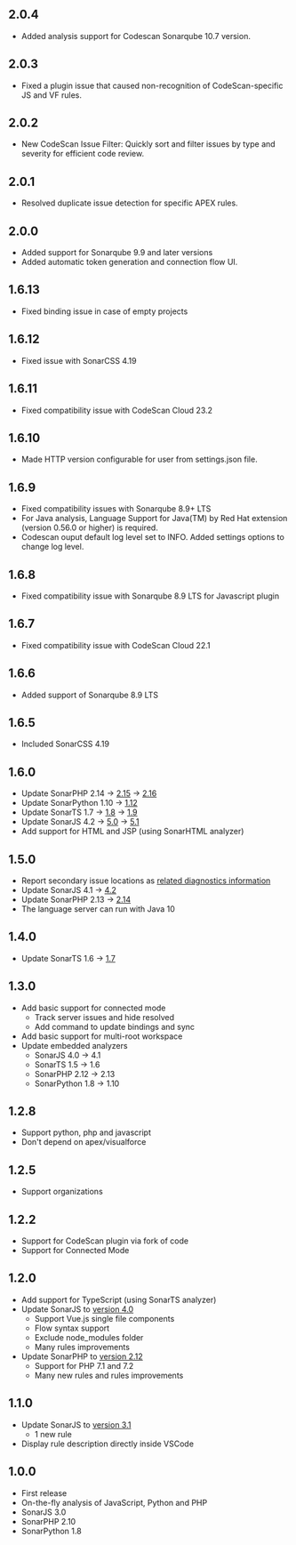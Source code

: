 ## 2.0.4
* Added analysis support for Codescan Sonarqube 10.7 version.

## 2.0.3
* Fixed a plugin issue that caused non-recognition of CodeScan-specific JS and VF rules.

## 2.0.2
* New CodeScan Issue Filter: Quickly sort and filter issues by type and severity for efficient code review.

## 2.0.1
* Resolved duplicate issue detection for specific APEX rules.

## 2.0.0
* Added support for Sonarqube 9.9 and later versions
* Added automatic token generation and connection flow UI.

## 1.6.13
* Fixed binding issue in case of empty projects

## 1.6.12
* Fixed issue with SonarCSS 4.19

## 1.6.11
* Fixed compatibility issue with CodeScan Cloud 23.2

## 1.6.10
* Made HTTP version configurable for user from settings.json file.

## 1.6.9
* Fixed compatibility issues with Sonarqube 8.9+ LTS
* For Java analysis, Language Support for Java(TM) by Red Hat extension (version 0.56.0 or higher) is required.
* Codescan ouput default log level set to INFO. Added settings options to change log level.

## 1.6.8
* Fixed compatibility issue with Sonarqube 8.9 LTS for Javascript plugin

## 1.6.7
* Fixed compatibility issue with CodeScan Cloud 22.1

## 1.6.6
* Added support of Sonarqube 8.9 LTS

## 1.6.5
* Included SonarCSS 4.19

## 1.6.0

* Update SonarPHP 2.14 -> [2.15](https://jira.sonarsource.com/secure/ReleaseNote.jspa?projectId=10956&version=14493) -> [2.16](https://jira.sonarsource.com/secure/ReleaseNote.jspa?projectId=10956&version=14751)
* Update SonarPython 1.10 -> [1.12](https://jira.sonarsource.com/secure/ReleaseNote.jspa?projectId=10958&version=14849)
* Update SonarTS 1.7 -> [1.8](https://github.com/SonarSource/SonarTS/milestone/14?closed=1) -> [1.9](https://github.com/SonarSource/SonarTS/milestone/15?closed=1)
* Update SonarJS 4.2 -> [5.0](https://github.com/SonarSource/SonarJS/milestone/11?closed=1) -> [5.1](https://github.com/SonarSource/SonarJS/milestone/13?closed=1)
* Add support for HTML and JSP (using SonarHTML analyzer)

## 1.5.0

* Report secondary issue locations as [related diagnostics information](https://code.visualstudio.com/updates/v1_22#_support-related-diagnostics-information)
* Update SonarJS 4.1 -> [4.2](https://github.com/SonarSource/SonarJS/milestone/10?closed=1)
* Update SonarPHP 2.13 -> [2.14](https://jira.sonarsource.com/jira/secure/ReleaseNote.jspa?projectId=10956&version=14346)
* The language server can run with Java 10

## 1.4.0

* Update SonarTS 1.6 -> [1.7](https://github.com/SonarSource/SonarTS/milestone/13?closed=1)

## 1.3.0

* Add basic support for connected mode
  * Track server issues and hide resolved
  * Add command to update bindings and sync
* Add basic support for multi-root workspace
* Update embedded analyzers
  * SonarJS 4.0 -> 4.1
  * SonarTS 1.5 -> 1.6
  * SonarPHP 2.12 -> 2.13
  * SonarPython 1.8 -> 1.10

## 1.2.8
* Support python, php and javascript
* Don't depend on apex/visualforce

## 1.2.5
* Support organizations

## 1.2.2
* Support for CodeScan plugin via fork of code
* Support for Connected Mode

## 1.2.0

* Add support for TypeScript (using SonarTS analyzer)
* Update SonarJS to [version 4.0](https://github.com/SonarSource/sonar-javascript/milestone/8?closed=1)
  * Support Vue.js single file components
  * Flow syntax support
  * Exclude node_modules folder
  * Many rules improvements
* Update SonarPHP to [version 2.12](https://jira.sonarsource.com/secure/ReleaseNote.jspa?projectId=10956&version=14064)
  * Support for PHP 7.1 and 7.2
  * Many new rules and rules improvements

## 1.1.0

* Update SonarJS to [version 3.1](https://github.com/SonarSource/sonar-javascript/milestone/4?closed=1)
  * 1 new rule
* Display rule description directly inside VSCode

## 1.0.0

* First release
* On-the-fly analysis of JavaScript, Python and PHP
* SonarJS 3.0
* SonarPHP 2.10
* SonarPython 1.8